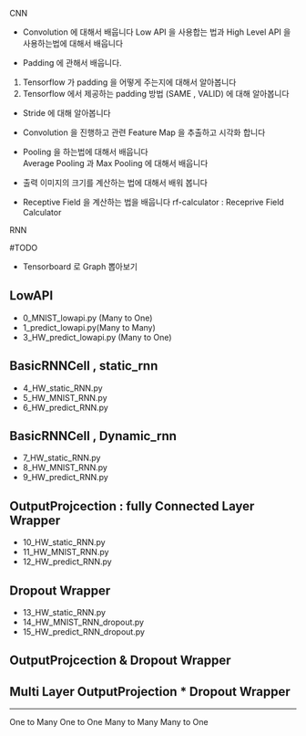 CNN

+ Convolution 에 대해서 배웁니다
 Low API 을 사용합는 법과 High Level API 을 사용하는법에 대해서 배웁니다

+ Padding 에 관해서 배웁니다.
1. Tensorflow 가 padding 을 어떻게 주는지에 대해서 알아봅니다
2. Tensorflow 에서 제공하는 padding 방법 (SAME , VALID) 에 대해 알아봅니다

+ Stride 에 대해 알아봅니다

+ Convolution 을 진행하고 관련 Feature Map 을 추출하고 시각화 합니다

+ Pooling 을 하는법에 대해서 배웁니다<br>
Average Pooling 과 Max Pooling 에 대해서 배웁니다


+ 출력 이미지의 크기를 계산하는 법에 대해서 배워 봅니다


+ Receptive Field 을 계산하는 법을 배웁니다
rf-calculator : Receprive Field Calculator






RNN

#TODO
- Tensorboard 로 Graph 뽑아보기

LowAPI
----------------------------------
- 0_MNIST_lowapi.py (Many to One)
- 1_predict_lowapi.py(Many to Many)
- 3_HW_predict_lowapi.py (Many to One)

BasicRNNCell , static_rnn
-----------------------------------
- 4_HW_static_RNN.py
- 5_HW_MNIST_RNN.py
- 6_HW_predict_RNN.py

BasicRNNCell , Dynamic_rnn
-----------------------------------
- 7_HW_static_RNN.py
- 8_HW_MNIST_RNN.py
- 9_HW_predict_RNN.py

OutputProjcection : fully Connected Layer Wrapper
-----------------------------------
- 10_HW_static_RNN.py
- 11_HW_MNIST_RNN.py
- 12_HW_predict_RNN.py

Dropout Wrapper
-----------------------------------
- 13_HW_static_RNN.py
- 14_HW_MNIST_RNN_dropout.py
- 15_HW_predict_RNN_dropout.py

OutputProjcection & Dropout Wrapper
-----------------------------------



Multi Layer OutputProjection * Dropout Wrapper
-----------------------------------



-----------------------------------
One to Many
One to One
Many to Many
Many to One